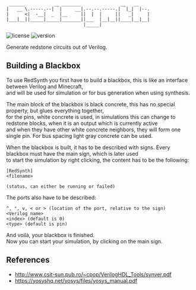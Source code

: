 ```
 ______           __ _______               __   __
|   __ \.-----.--|  |     __|.--.--.-----.|  |_|  |--.
|      <|  -__|  _  |__     ||  |  |     ||   _|     |
|___|__||_____|_____|_______||___  |__|__||____|__|__|
                             |_____|
```
![license](https://img.shields.io/badge/License-Apache_2.0-blue.svg)
![version](https://img.shields.io/badge/Version-0.0.1-darkred.svg)

Generate redstone circuits out of Verilog.

## Building a Blackbox
To use RedSynth you first have to build a blackbox, this is like an interface between Verilog and Minecraft,<br>
and will be used for simulation or for bus generation when using synthesis.

The main block of the blackbox is black concrete, this has no special property, but glues everything together,<br>
for the pins, white concrete is used, in simulations this can change to redstone blocks, when it is an output which is currently active<br>
and when they have other white concrete neighbors, they will form one single pin. For bus spacing light gray concrete
can be used.

When the blackbox is built, it has to be described with signs. Every blackbox must have the main sign, which is later used<br>
to start the simulation by right clicking, the content has to be the following:<br>
```
[RedSynth]
<filename>

(status, can either be running or failed)
```

The ports also have to be described:<br>
```
^, °, v, < or > (location of the port, relative to the sign)
<Verilog name>
<index> (default is 0)
<type> (default is pin)
```

And voilà, your blackbox is finished.<br>
Now you can start your simulation, by clicking on the main sign.

## References
* http://www.csit-sun.pub.ro/~cpop/VerilogHDL_Tools/synver.pdf
* https://yosyshq.net/yosys/files/yosys_manual.pdf
